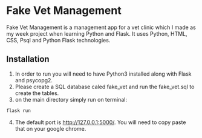 # Fake Vet Management

Fake Vet Management is a management app for a vet clinic which I made as my week project when learning Python and Flask. It uses Python, HTML, CSS, Psql and Python Flask technologies.

## Installation 

1. In order to run you will need to have Python3 installed along with Flask and psycopg2.
2. Please create a SQL database caled fake_vet and run the fake_vet.sql to create the tables.
3. on the main directory simply run on terminal:
```bash
flask run
```
4. The default port is http://127.0.0.1:5000/. You will need to copy paste that on your google chrome.

